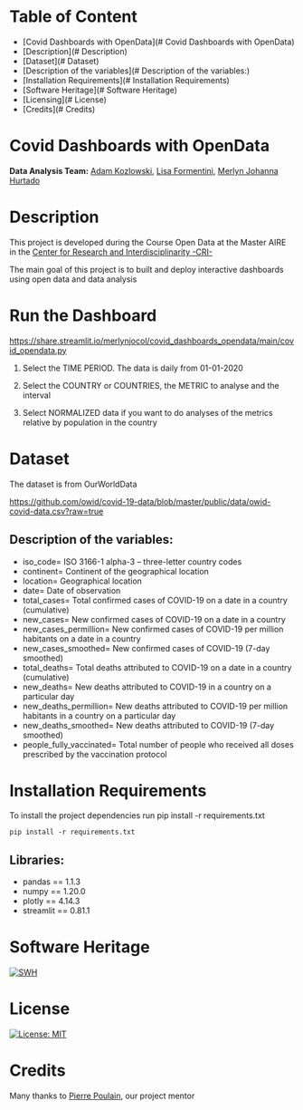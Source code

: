 Table of Content
================
  * [Covid Dashboards with OpenData](# Covid Dashboards with OpenData)
  * [Description](# Description)
  * [Dataset](# Dataset)
  * [Description of the variables](# Description of the variables:)
  * [Installation Requirements](# Installation Requirements)
  * [Software Heritage](# Software Heritage)
  * [Licensing](# License)
  * [Credits](# Credits)

# Covid Dashboards with OpenData

**Data Analysis Team:** [Adam Kozlowski](https://github.com/kozload), [Lisa Formentini](https://github.com/fmtlisa), [Merlyn Johanna Hurtado](https://github.com/merlynjocol)

# Description
This project is developed during the Course Open Data at the Master AIRE in the [Center for Research and Interdisciplinarity -CRI- ](https://cri-paris.org/en)

The main goal of this project is to built and deploy interactive dashboards using open data and data analysis

# Run the Dashboard

https://share.streamlit.io/merlynjocol/covid_dashboards_opendata/main/covid_opendata.py

1. Select the TIME PERIOD. The data is daily from 01-01-2020

2. Select the COUNTRY or COUNTRIES, the METRIC to analyse and the interval

3.  Select NORMALIZED data if you want to do analyses of the metrics relative by population in the country

# Dataset 
 The dataset  is from OurWorldData 
 
 https://github.com/owid/covid-19-data/blob/master/public/data/owid-covid-data.csv?raw=true
 

 ## Description of the variables:

- iso_code= ISO 3166-1 alpha-3 – three-letter country codes
- continent= Continent of the geographical location
- location=	Geographical location
- date=	Date of observation
- total_cases= Total confirmed cases of COVID-19 on a date in a country (cumulative)
- new_cases= New confirmed cases of COVID-19 on a date in a country 
- new_cases_permillion= New confirmed cases of COVID-19 per million habitants on a date in a country 
- new_cases_smoothed= New confirmed cases of COVID-19 (7-day smoothed)
- total_deaths= Total deaths attributed to COVID-19 on a date in a country (cumulative)
- new_deaths= New deaths attributed to COVID-19 in a country on a particular day 
- new_deaths_permillion= New deaths attributed to COVID-19 per million habitants in a country on a particular day
- new_deaths_smoothed= New deaths attributed to COVID-19 (7-day smoothed)
- people_fully_vaccinated= Total number of people who received all doses prescribed by the vaccination protocol

# Installation Requirements

To install the project dependencies run pip install -r requirements.txt
```
pip install -r requirements.txt
```

 ## Libraries:
 
- pandas == 1.1.3
- numpy == 1.20.0
- plotly == 4.14.3
- streamlit == 0.81.1

# Software Heritage

[![SWH](https://archive.softwareheritage.org/badge/swh:1:dir:8c6d93d091c8e0fa0b8e2133183f6867cac42540/)](https://archive.softwareheritage.org/swh:1:dir:8c6d93d091c8e0fa0b8e2133183f6867cac42540)

# License

[![License: MIT](https://img.shields.io/badge/License-MIT-yellow.svg)](https://opensource.org/licenses/MIT)

# Credits

Many thanks to [Pierre Poulain](https://github.com/pierrepo), our project mentor
